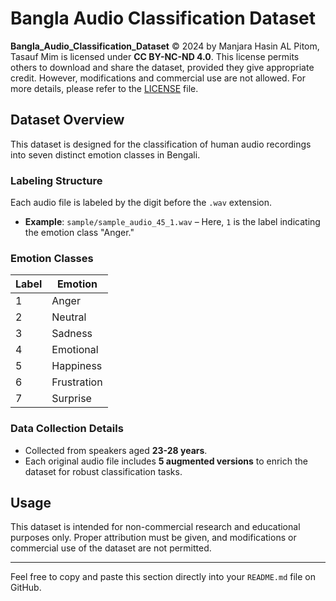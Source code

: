 # Bangla Audio Classification Dataset

**Bangla_Audio_Classification_Dataset** © 2024 by Manjara Hasin AL Pitom, Tasauf Mim is licensed under **CC BY-NC-ND 4.0**. This license permits others to download and share the dataset, provided they give appropriate credit. However, modifications and commercial use are not allowed. For more details, please refer to the [LICENSE](./LICENSE.txt) file.

## Dataset Overview

This dataset is designed for the classification of human audio recordings into seven distinct emotion classes in Bengali.

### Labeling Structure

Each audio file is labeled by the digit before the `.wav` extension. 

- **Example**: `sample/sample_audio_45_1.wav` – Here, `1` is the label indicating the emotion class "Anger."

### Emotion Classes

| Label | Emotion      |
|-------|--------------|
| 1     | Anger        |
| 2     | Neutral      |
| 3     | Sadness      |
| 4     | Emotional    |
| 5     | Happiness    |
| 6     | Frustration  |
| 7     | Surprise     |

### Data Collection Details

- Collected from speakers aged **23-28 years**.
- Each original audio file includes **5 augmented versions** to enrich the dataset for robust classification tasks.

## Usage

This dataset is intended for non-commercial research and educational purposes only. Proper attribution must be given, and modifications or commercial use of the dataset are not permitted.

---

Feel free to copy and paste this section directly into your `README.md` file on GitHub.
